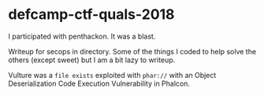 # defcamp-ctf-quals-2018

I participated with penthackon. It was a blast.

Writeup for secops in directory. Some of the things I coded to help solve the others (except sweet) but I am a bit lazy to writeup.

Vulture was a `file exists` exploited with `phar://` with an Object Deserialization Code Execution Vulnerability in Phalcon.
